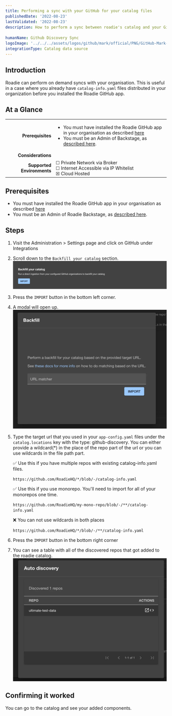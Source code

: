 ```yaml
---
title: Performing a sync with your GitHub for your catalog files
publishedDate: '2022-08-23'
lastValidated: '2022-08-23'
description: How to perform a sync between roadie's catalog and your GitHub organisation

humanName: Github Discovery Sync
logoImage: '../../../assets/logos/github/mark/official/PNG/GitHub-Mark-120px-plus.webp'
integrationType: Catalog data source
---
```


## Introduction

Roadie can perform on demand syncs with your organisation. This is useful in a case where you already have `catalog-info.yaml` files distributed in your organization before you installed the Roadie GitHub app.

## At a Glance
| | |
|---: | --- |
| **Prerequisites** | <ul><li>You must have installed the Roadie GitHub app in your organisation as described [here](/docs/getting-started/adding-a-catalog-item/)</li><li>You must be an Admin of Backstage, as [described here](/docs/getting-started/assigning-admins/).</li></ul> |
| **Considerations** |  |
| **Supported Environments** | ☐ Private Network via Broker <br /> ☐ Internet Accessible via IP Whitelist <br /> ☒ Cloud Hosted |

## Prerequisites

- You must have installed the Roadie GitHub app in your organisation as described [here](/docs/getting-started/adding-a-catalog-item/)
- You must be an Admin of Roadie Backstage, as [described here](/docs/getting-started/assigning-admins/).

## Steps

1. Visit the Administration > Settings page and click on GitHub under Integrations
2. Scroll down to the `Backfill your catalog` section.
   ![Image with the backfill your catalog section](./import-existing-components.webp)
3. Press the `IMPORT` button in the bottom left corner.
4. A modal will open up.
   ![Opened modal](./modal.webp)
5. Type the target url that you used in your `app-config.yaml` files under the `catalog.locations` key with the type: github-discovery. You can either provide a wildcard(\*) in the place of the repo part of the url or you can use wildcards in the file path part.

   ✅ Use this if you have multiple repos with existing catalog-info.yaml files.

   `https://github.com/RoadieHQ/*/blob/-/catalog-info.yaml`

   ✅ Use this if you use monorepo. You'll need to import for all of your monorepos one time.

   `https://github.com/RoadieHQ/my-mono-repo/blob/-/**/catalog-info.yaml`

   ❌ You can not use wildcards in both places

   `https://github.com/RoadieHQ/*/blob/-/**/catalog-info.yaml`

6. Press the `IMPORT` button in the bottom right corner
7. You can see a table with all of the discovered repos that got added to the roadie catalog.
   ![A table with the discovered repos](./finished.webp)

## Confirming it worked

You can go to the catalog and see your added components.
